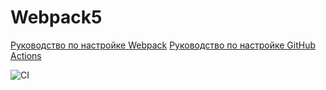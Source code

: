 # Webpack5

[Руководство по настройке Webpack](https://webpack.js.org/guides/)
[Руководство по настройке GitHub Actions](https://docs.github.com/en/actions/quickstart)

![CI](https://github.com/Q1unt/https://github.com/Q1unt/env-js.git/actions/workflows/web.yml/badge.svg)